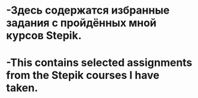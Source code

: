 # -Здесь содержатся избранные задания с пройдённых мной курсов Stepik. 
# -This contains selected assignments from the Stepik courses I have taken.
